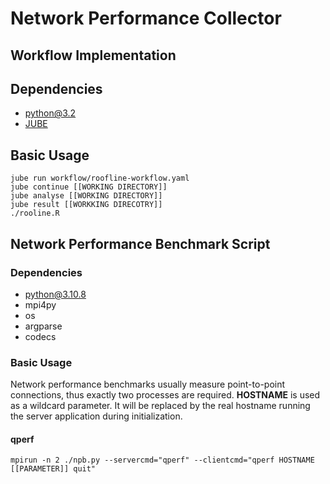 # Network Performance Collector

## Workflow Implementation

## Dependencies
* python@3.2
* [JUBE](https://apps.fz-juelich.de/jsc/jube/jube2/docu/index.html)

## Basic Usage
```
jube run workflow/roofline-workflow.yaml
jube continue [[WORKING DIRECTORY]]
jube analyse [[WORKING DIRECTORY]]
jube result [[WORKKING DIRECOTRY]]
./rooline.R
```
## Network Performance Benchmark Script

### Dependencies
* python@3.10.8
* mpi4py
* os
* argparse
* codecs

### Basic Usage
Network performance benchmarks usually measure point-to-point connections, thus exactly two processes are required.
**HOSTNAME** is used as a wildcard parameter. It will be replaced by the real hostname running the server application during initialization.

#### qperf
~~~
mpirun -n 2 ./npb.py --servercmd="qperf" --clientcmd="qperf HOSTNAME [[PARAMETER]] quit"
~~~
